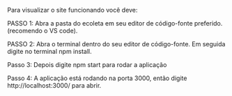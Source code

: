 Para visualizar o site funcionando você deve:

PASSO 1: Abra a pasta do ecoleta em seu editor de código-fonte preferido. (recomendo o VS code).

PASSO 2: Abra o terminal dentro do seu editor de código-fonte. Em seguida digite no terminal npm install.

Passo 3: Depois digite npm start para rodar a aplicação

Passo 4: A aplicação está rodando na porta 3000, então digite http://localhost:3000/ para abrir.
